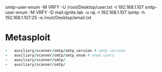 smtp-user-enum -M VRFY -U /root/Desktop/user.txt -t 192.168.1.107
smtp-user-enum -M VRFY -D mail.ignite.lab -u raj -t 192.168.1.107
ismtp -h 192.168.1.107:25 -e /root/Desktop/email.txt

# Metasploit

```ruby
-   auxiliary/scanner/smtp/smtp_version # smtp version
-   auxiliary/scanner/smtp/smtp_enum # enum users
-   auxiliary/scanner/smtp/
-   auxiliary/scanner/smtp/
```